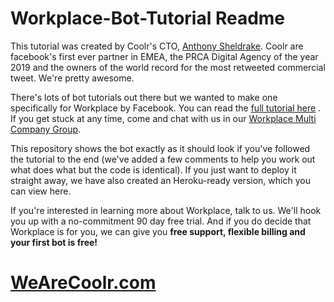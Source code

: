 # Workplace-Bot-Tutorial Readme

This tutorial was created by Coolr's CTO, [Anthony Sheldrake](https://www.linkedin.com/in/anthonysheldrake/). Coolr are facebook's first ever partner in EMEA, the PRCA Digital Agency of the year 2019 and the owners of the world record for the most retweeted commercial tweet. We're pretty awesome.

There's lots of bot tutorials out there but we wanted to make one specifically for Workplace by Facebook. You can read the [full tutorial here](https://www.wearecoolr.com/tutorial-how-to-build-a-bot-in-workplace-part-1/) . If you get stuck at any time, come and chat with us in our [Workplace Multi Company Group](https://fb.me/g/1nHsWUVCQ/ULkCqoDp).

This repository shows the bot exactly as it should look if you've followed the tutorial to the end (we've added a few comments to help you work out what does what but the code is identical). If you just want to deploy it straight away, we have also created an Heroku-ready version, which you can view here.

If you're interested in learning more about Workplace, talk to us. We'll hook you up with a no-commitment 90 day free trial. And if you do decide that Workplace is for you, we can give you **free support, flexible billing and your first bot is free!**

# [WeAreCoolr.com](https://www.wearecoolr.com)
